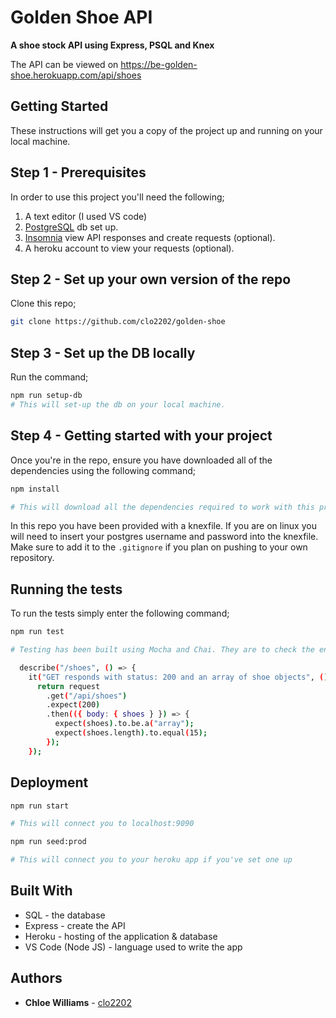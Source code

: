 # Golden Shoe API

**A shoe stock API using Express, PSQL and Knex**

The API can be viewed on https://be-golden-shoe.herokuapp.com/api/shoes

## Getting Started

These instructions will get you a copy of the project up and running on your local machine.

## Step 1 - Prerequisites 

In order to use this project you'll need the following;

1. A text editor (I used VS code)
2. [PostgreSQL](https://www.postgresql.org/) db set up. 
3. [Insomnia](https://insomnia.rest/) view API responses and create requests (optional). 
4. A heroku account to view your requests (optional).

## Step 2 - Set up your own version of the repo

Clone this repo;

```bash
git clone https://github.com/clo2202/golden-shoe
```

## Step 3 - Set up the DB locally

Run the command;

```bash
npm run setup-db
# This will set-up the db on your local machine.
```

## Step 4 - Getting started with your project

Once you're in the repo, ensure you have downloaded all of the dependencies using the following command;

```bash
npm install

# This will download all the dependencies required to work with this project.
```

In this repo you have been provided with a knexfile. If you are on linux you will need to insert your postgres username and password into the knexfile. Make sure to add it to the `.gitignore` if you plan on pushing to your own repository.

## Running the tests

To run the tests simply enter the following command;

```bash
npm run test

# Testing has been built using Mocha and Chai. They are to check the endpoints are retrieving the correct data, in the expected format. For example . . .

  describe("/shoes", () => {
    it("GET responds with status: 200 and an array of shoe objects", () => {
      return request
        .get("/api/shoes")
        .expect(200)
        .then(({ body: { shoes } }) => {
          expect(shoes).to.be.a("array");
          expect(shoes.length).to.equal(15);
        });
    });
```

## Deployment

```bash
npm run start

# This will connect you to localhost:9090
```

```bash
npm run seed:prod

# This will connect you to your heroku app if you've set one up
```
## Built With 

* SQL - the database
* Express - create the API
* Heroku - hosting of the application & database
* VS Code (Node JS) - language used to write the app

## Authors 

* **Chloe Williams** - [clo2202](https://github.com/clo2202)

